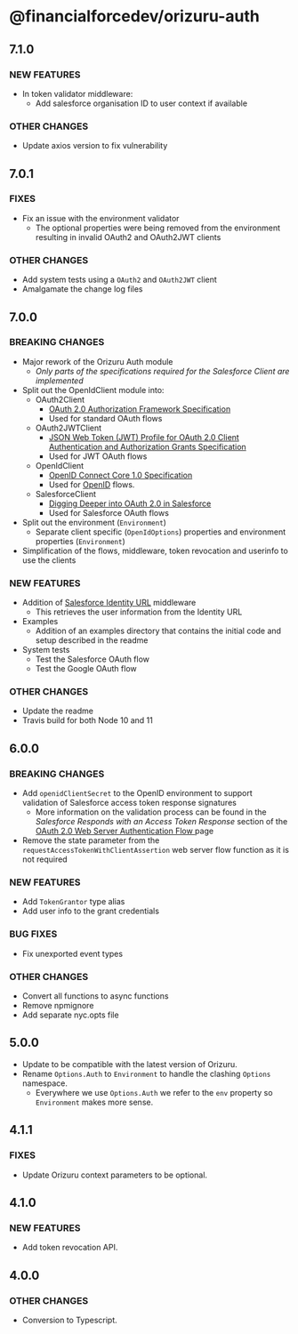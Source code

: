 # @financialforcedev/orizuru-auth

## 7.1.0

### NEW FEATURES

- In token validator middleware:
  - Add salesforce organisation ID to user context if available

### OTHER CHANGES

- Update axios version to fix vulnerability

## 7.0.1

### FIXES

- Fix an issue with the environment validator
  - The optional properties were being removed from the environment resulting in invalid OAuth2 and OAuth2JWT clients

### OTHER CHANGES

- Add system tests using a `OAuth2` and `OAuth2JWT` client
- Amalgamate the change log files

## 7.0.0

### BREAKING CHANGES

- Major rework of the Orizuru Auth module
  - _Only parts of the specifications required for the Salesforce Client are implemented_
- Split out the OpenIdClient module into:
  - OAuth2Client
    - [OAuth 2.0 Authorization Framework Specification](https://tools.ietf.org/html/rfc6749)
    - Used for standard OAuth flows
  - OAuth2JWTClient
    - [JSON Web Token (JWT) Profile for OAuth 2.0 Client Authentication and Authorization Grants Specification](https://tools.ietf.org/html/rfc7523)
    - Used for JWT OAuth flows
  - OpenIdClient
    - [OpenID Connect Core 1.0 Specification](https://openid.net/specs/openid-connect-core-1_0.html)
    - Used for [OpenID](https://openid.net/) flows.
  - SalesforceClient
    - [Digging Deeper into OAuth 2.0 in Salesforce](https://help.salesforce.com/articleView?id=remoteaccess_authenticate_overview.htm)
    - Used for Salesforce OAuth flows
- Split out the environment (`Environment`)
  - Separate client specific (`OpenIdOptions`) properties and environment properties (`Environment`)
- Simplification of the flows, middleware, token revocation and userinfo to use the clients

### NEW FEATURES

- Addition of [Salesforce Identity URL](https://help.salesforce.com/articleView?id=remoteaccess_using_openid.htm) middleware
  - This retrieves the user information from the Identity URL
- Examples
  - Addition of an examples directory that contains the initial code and setup described in the readme
- System tests
  - Test the Salesforce OAuth flow
  - Test the Google OAuth flow

### OTHER CHANGES

- Update the readme
- Travis build for both Node 10 and 11

## 6.0.0

### BREAKING CHANGES

- Add `openidClientSecret` to the OpenID environment to support validation of Salesforce access token response signatures
  - More information on the validation process can be found in the _Salesforce Responds with an Access Token Response_ section of the [OAuth 2.0 Web Server Authentication Flow
](https://help.salesforce.com/articleView?id=remoteaccess_oauth_web_server_flow.htm) page
- Remove the state parameter from the `requestAccessTokenWithClientAssertion` web server flow function as it is not required

### NEW FEATURES

- Add `TokenGrantor` type alias
- Add user info to the grant credentials

### BUG FIXES

- Fix unexported event types

### OTHER CHANGES

- Convert all functions to async functions
- Remove npmignore
- Add separate nyc.opts file

## 5.0.0

- Update to be compatible with the latest version of Orizuru.
- Rename `Options.Auth` to `Environment` to handle the clashing `Options` namespace.
  - Everywhere we use `Options.Auth` we refer to the `env` property so `Environment` makes more sense.

## 4.1.1

### FIXES

- Update Orizuru context parameters to be optional.

## 4.1.0

### NEW FEATURES

- Add token revocation API.

## 4.0.0

### OTHER CHANGES

- Conversion to Typescript.
